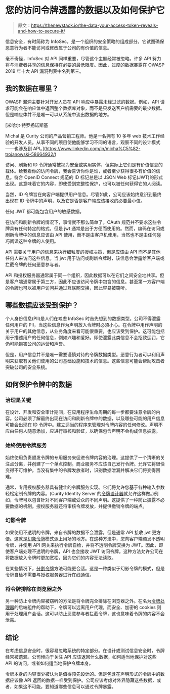 # 您的访问令牌透露的数据以及如何保护它

> 原文：<https://thenewstack.io/the-data-your-access-token-reveals-and-how-to-secure-it/>

信息安全，有时简称为 InfoSec，是一个组织的安全策略的组成部分。它试图确保恶意行为者不能访问或修改属于公司的有价值的信息。

毫不奇怪，InfoSec 对 API 同样重要，尽管这个主题经常被忽略。许多 API 努力将与消费者共享的信息保持在必要的最低限度。因此，过度的数据暴露在 OWASP 2019 年十大 API 漏洞列表中名列第三。

## 我的数据在哪里？

OWASP 漏洞主要针对开发人员在 API 响应中暴露未经过滤的数据。例如，API 请求可能会在响应体中返回整个数据库对象，而不是只发送客户机需要的最少数据。但是响应体并不是唯一可以从系统中流出数据的地方。

 [米哈尔·特罗扬诺斯基

Michal 是 Curity 公司的产品营销工程师。他是一名拥有 10 多年 web 技术工作经验的开发人员。从事不同的项目使他能够学习不同的语言，观察不同的设计模式——也涉及到 API。](https://www.linkedin.com/in/micha%C5%82-trojanowski-58664932/) 

访问、刷新和 ID 令牌通常被视为安全或实用实体，但实际上它们是有价值信息的载体。给我看你的访问令牌，我会告诉你你是谁，或者至少获得很多有价值的信息。符合 OpenID Connect 规范的 ID 标记总是以 JSON Web 标记(JWT)的形式出现。这意味着它的内容，即使受到完整性保护，也可以被任何获得它的人阅读。

当然，ID 令牌旨在向客户端提供用户信息。尽管如此，公司应该始终意识到最终出现在 ID 令牌中的声明，以及它是否是客户端应该接收的必要最小值。

任何 JWT 都可能包含用户的敏感数据。

在访问和刷新令牌的情况下，事情就不那么简单了。OAuth 规范并不要求这些令牌具有任何特定的格式，但是 jwt 通常是出于方便而使用的。然而，编码在访问或刷新令牌中的信息应该由 API 使用，而不是由客户机使用，当然也不是由任何碰巧阅读这种令牌的人使用。

API 需要关于用户的信息来执行细粒度的授权决策，但是应该由 API 而不是其他任何人来访问这些信息。当 jwt 用于访问或刷新令牌时，该信息会泄露给客户端或拦截令牌的任何恶意参与者。

API 和授权服务器通常属于同一个组织，因此数据可以在它们之间安全地共享。但是客户端通常属于第三方，因此不应该访问令牌中包含的信息。甚至第一方客户端的令牌也可以被用户访问并通过互联网交换，因此容易被窃听。

## 哪些数据应该受到保护？

个人身份信息(PII)是人们在考虑 InfoSec 时首先想到的数据类型。公司不得泄露任何用户的 PII，当这些信息作为声明放入令牌时必须小心。在令牌中用作声明的关于用户的其他信息，从业务角度来看可能很重要，也应该受到保护。这可能包括用于描述用户的任何信息，例如兴趣和爱好。即使泄露此类信息不会招致惩罚，它仍可能损害公司的运营和声誉。

但是，用户信息并不是唯一需要谨慎对待的令牌数据类型。恶意行为者可以利用声明来获取有关他们使用的公司基础设施和技术的信息。这些信息可能会帮助攻击者突破公司的安全系统。

## 如何保护令牌中的数据

### **治理是关键**

在设计、开发和安全审计期间，在应用程序生命周期的每一步都要注意令牌的内容。公司必须了解最终出现在访问和刷新令牌中的数据，以及哪些可能的用户信息可能会出现在 ID 令牌中。建立适当的程序来管理对令牌内容的任何修改。声明不应由任何人随意添加，应进行审核和验证，以确保包含声明不会构成信息披露。

### **始终使用令牌服务**

始终使用负责颁发令牌的专用服务来促进令牌内容的治理。这提供了一个清晰的关注点分离，并创建了一个单点控制。商业服务不应该自己发行令牌。允许它将很快变得不可维护。当没有集中的令牌发放者时，识别数据泄漏并解决它们将变得困难。

通常，专用授权服务器具有健壮的令牌服务实现。它们将允许您基于各种输入参数轻松定制令牌的内容。(Curity Identity Server 的[令牌设计器](https://curity.io/resources/learn/token-designer/)就允许这样做。)例如，令牌可以包含针对不同客户端或受众的不同声明。这提供了一种防止披露不必要数据的机制。授权服务器还将审核令牌发放，并提供撤销令牌的端点。

### **幻影令牌**

如果使用不透明的令牌，来自令牌的数据不会泄露，但是通常 API 接收 jwt 更方便。这就是[幻象令牌](https://curity.io/resources/learn/phantom-token-pattern/)模式派上用场的地方。在这种方法中，您向客户端颁发不透明令牌，并使用 API 网关来执行令牌自检，并将不透明令牌交换为 JWT。因此，即使客户端处理不透明的令牌，API 也会接收 JWT 访问令牌。这种方法允许公司在将数据放入令牌时更加宽松，因为它们的内容无法读取。

在某些情况下，[分割令牌](https://curity.io/resources/learn/split-token-pattern/)方法可能更合适。这是一种类似于幻影令牌的模式，但是令牌自检不需要与授权服务器进行在线通信。

### **将令牌排除在浏览器之外**

另一种防止令牌内容被窃听的方法是将令牌完全排除在浏览器之外。在名为[令牌处理器](https://curity.io/resources/learn/the-token-handler-pattern/)的后端组件的帮助下，令牌可以远离用户代理，而安全、加密的 cookies 则用于处理用户会话。这可以防止恶意参与者拦截令牌，这也意味着令牌的内容不会泄露。

## 结论

在考虑信息安全时，很容易忽略系统的特定部分。在设计或测试信息安全时，令牌经常被遗漏。公司倾向于关注 API 应该返回什么数据，如何适当地保护对这些 API 的访问，或者如何适当地保护令牌本身。

令牌本身的内容很少被认为是值得预先设计的。但是包含在声明形式的令牌中的数据应该像 API 返回的数据一样受到保护。公司应该考虑对外界隐藏这些数据，或者，如果这不可能，要知道哪些信息可以通过令牌暴露。

<svg xmlns:xlink="http://www.w3.org/1999/xlink" viewBox="0 0 68 31" version="1.1"><title>Group</title> <desc>Created with Sketch.</desc></svg>